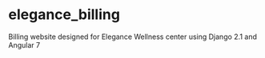 # elegance_billing
Billing website designed for Elegance Wellness center using Django 2.1 and Angular 7
